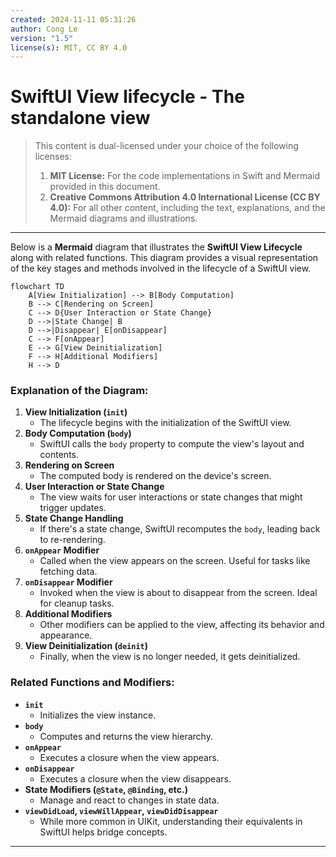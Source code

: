 ```yaml
---
created: 2024-11-11 05:31:26
author: Cong Le
version: "1.5"
license(s): MIT, CC BY 4.0
---
```



# SwiftUI View lifecycle - The standalone view
 
> This content is dual-licensed under your choice of the following licenses:
> 1.  **MIT License:** For the code implementations in Swift and Mermaid provided in this document.
> 2.  **Creative Commons Attribution 4.0 International License (CC BY 4.0):** For all other content, including the text, explanations, and the Mermaid diagrams and illustrations.

---

Below is a **Mermaid** diagram that illustrates the **SwiftUI View Lifecycle** along with related functions. This diagram provides a visual representation of the key stages and methods involved in the lifecycle of a SwiftUI view.

```mermaid
flowchart TD
    A[View Initialization] --> B[Body Computation]
    B --> C[Rendering on Screen]
    C --> D{User Interaction or State Change}
    D -->|State Change| B
    D -->|Disappear| E[onDisappear]
    C --> F[onAppear]
    E --> G[View Deinitialization]
    F --> H[Additional Modifiers]
    H --> D

```

### Explanation of the Diagram:

1. **View Initialization (`init`)**
    - The lifecycle begins with the initialization of the SwiftUI view.
2. **Body Computation (`body`)**
    - SwiftUI calls the `body` property to compute the view's layout and contents.
3. **Rendering on Screen**
    - The computed body is rendered on the device's screen.
4. **User Interaction or State Change**
    - The view waits for user interactions or state changes that might trigger updates.
5. **State Change Handling**
    - If there's a state change, SwiftUI recomputes the `body`, leading back to re-rendering.
6. **`onAppear` Modifier**
    - Called when the view appears on the screen. Useful for tasks like fetching data.
7. **`onDisappear` Modifier**
    - Invoked when the view is about to disappear from the screen. Ideal for cleanup tasks.
8. **Additional Modifiers**
    - Other modifiers can be applied to the view, affecting its behavior and appearance.
9. **View Deinitialization (`deinit`)**
    - Finally, when the view is no longer needed, it gets deinitialized.

### Related Functions and Modifiers:

- **`init`**
    - Initializes the view instance.
- **`body`**
    - Computes and returns the view hierarchy.
- **`onAppear`**
    - Executes a closure when the view appears.
- **`onDisappear`**
    - Executes a closure when the view disappears.
- **State Modifiers (`@State`, `@Binding`, etc.)**
    - Manage and react to changes in state data.
- **`viewDidLoad`, `viewWillAppear`, `viewDidDisappear`**
    - While more common in UIKit, understanding their equivalents in SwiftUI helps bridge concepts.

---
